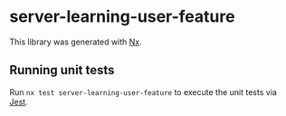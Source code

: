 # server-learning-user-feature

This library was generated with [Nx](https://nx.dev).

## Running unit tests

Run `nx test server-learning-user-feature` to execute the unit tests via [Jest](https://jestjs.io).
